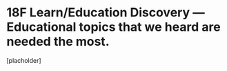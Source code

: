 # 18F Learn/Education Discovery — Educational topics that we heard are needed the most.

[placholder]
